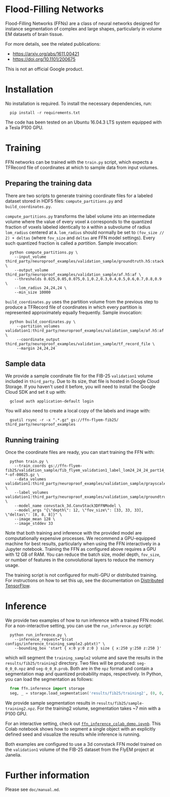 # Flood-Filling Networks

Flood-Filling Networks (FFNs) are a class of neural networks designed for
instance segmentation of complex and large shapes, particularly in volume
EM datasets of brain tissue.

For more details, see the related publications:

 * https://arxiv.org/abs/1611.00421
 * https://doi.org/10.1101/200675

This is not an official Google product.

# Installation

No installation is required. To install the necessary dependencies, run:

```shell
  pip install -r requirements.txt
```

The code has been tested on an Ubuntu 16.04.3 LTS system equipped with a
Tesla P100 GPU.

# Training

FFN networks can be trained with the `train.py` script, which expects a
TFRecord file of coordinates at which to sample data from input volumes.

## Preparing the training data

There are two scripts to generate training coordinate files for
a labeled dataset stored in HDF5 files: `compute_partitions.py` and
`build_coordinates.py`.

`compute_partitions.py` transforms the label volume into an intermediate
volume where the value of every voxel `A` corresponds to the quantized
fraction of voxels labeled identically to `A` within a subvolume of
radius `lom_radius` centered at `A`. `lom_radius` should normally be
set to `(fov_size // 2) + deltas` (where `fov_size` and `deltas` are
FFN model settings). Every such quantized fraction is called a *partition*.
Sample invocation:

```shell
  python compute_partitions.py \
    --input_volume third_party/neuroproof_examples/validation_sample/groundtruth.h5:stack \
    --output_volume third_party/neuroproof_examples/validation_sample/af.h5:af \
    --thresholds 0.025,0.05,0.075,0.1,0.2,0.3,0.4,0.5,0.6,0.7,0.8,0.9 \
    --lom_radius 24,24,24 \
    --min_size 10000
```

`build_coordinates.py` uses the partition volume from the previous step
to produce a TFRecord file of coordinates in which every partition is
represented approximately equally frequently. Sample invocation:

```shell
  python build_coordinates.py \
     --partition_volumes validation1:third_party/neuroproof_examples/validation_sample/af.h5:af \
     --coordinate_output third_party/neuroproof_examples/validation_sample/tf_record_file \
     --margin 24,24,24
```

## Sample data

We provide a sample coordinate file for the FIB-25 `validation1` volume
included in `third_party`. Due to its size, that file is hosted in
Google Cloud Storage. If you haven't used it before, you will need to
install the Google Cloud SDK and set it up with:

```shell
  gcloud auth application-default login
```

You will also need to create a local copy of the labels and image with:

```shell
  gsutil rsync -r -x ".*.gz" gs://ffn-flyem-fib25/ third_party/neuroproof_examples
```

## Running training

Once the coordinate files are ready, you can start training the FFN with:

```shell
  python train.py \
    --train_coords gs://ffn-flyem-fib25/validation_sample/fib_flyem_validation1_label_lom24_24_24_part14_wbbox_coords-*-of-00025.gz \
    --data_volumes validation1:third_party/neuroproof_examples/validation_sample/grayscale_maps.h5:raw \
    --label_volumes validation1:third_party/neuroproof_examples/validation_sample/groundtruth.h5:stack \
    --model_name convstack_3d.ConvStack3DFFNModel \
    --model_args "{\"depth\": 12, \"fov_size\": [33, 33, 33], \"deltas\": [8, 8, 8]}" \
    --image_mean 128 \
    --image_stddev 33
```

Note that both training and inference with the provided model are
computationally expensive processes. We recommend a GPU-equipped machine
for best results, particularly when using the FFN interactively in a Jupyter
notebook. Training the FFN as configured above requires a GPU with 12 GB of RAM.
You can reduce the batch size, model depth, `fov_size`, or number of features in
the convolutional layers to reduce the memory usage.

The training script is not configured for multi-GPU or distributed training.
For instructions on how to set this up, see the documentation on
[Distributed TensorFlow](https://www.tensorflow.org/deploy/distributed#replicated_training).

# Inference

We provide two examples of how to run inference with a trained FFN model.
For a non-interactive setting, you can use the `run_inference.py` script:

```shell
  python run_inference.py \
    --inference_request="$(cat configs/inference_training_sample2.pbtxt)" \
    --bounding_box 'start { x:0 y:0 z:0 } size { x:250 y:250 z:250 }'
```

which will segment the `training_sample2` volume and save the results in
the `results/fib25/training2` directory. Two files will be produced:
`seg-0_0_0.npz` and `seg-0_0_0.prob`. Both are in the `npz` format and
contain a segmentation map and quantized probability maps, respectively.
In Python, you can load the segmentation as follows:

```python
  from ffn.inference import storage
  seg, _ = storage.load_segmentation('results/fib25/training2', (0, 0, 0))
```

We provide sample segmentation results in `results/fib25/sample-training2.npz`.
For the training2 volume, segmentation takes ~7 min with a P100 GPU.

For an interactive setting, check out
[`ffn_inference_colab_demo.ipynb`](https://colab.sandbox.google.com/github/google/ffn/blob/master/notebooks/ffn_inference_colab_demo.ipynb).
This Colab notebook shows how to segment a single object with an explicitly defined
seed and visualize the results while inference is running.

Both examples are configured to use a 3d convstack FFN model trained on the
`validation1` volume of the FIB-25 dataset from the FlyEM project at Janelia.

# Further information

Please see `doc/manual.md`.
